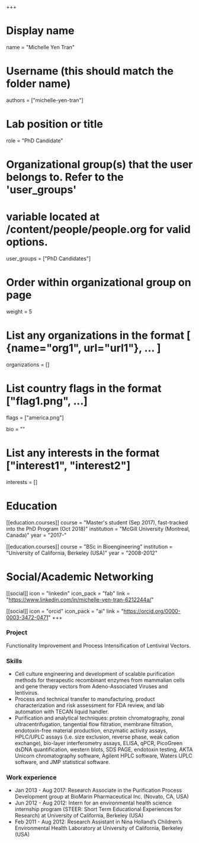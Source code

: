 +++
# Display name
name = "Michelle Yen Tran"

# Username (this should match the folder name)
authors = ["michelle-yen-tran"]

# Lab position or title
role = "PhD Candidate"

# Organizational group(s) that the user belongs to. Refer to the 'user_groups'
# variable located at /content/people/people.org for valid options.
user_groups = ["PhD Candidates"]

# Order within organizational group on page
weight = 5

# List any organizations in the format [ {name="org1", url="url1"}, ... ]
organizations = []

# List country flags in the format ["flag1.png", ...]
flags = ["america.png"]

bio = ""

# List any interests in the format ["interest1", "interest2"]
interests = []

# Education
[[education.courses]]
  course = "Master's student (Sep 2017), fast-tracked into the PhD Program (Oct 2018)"
  institution = "McGill University (Montreal, Canada)"
  year = "2017-"

[[education.courses]]
  course = "BSc in Bioengineering"
  institution = "University of California, Berkeley (USA)"
  year = "2008-2012"

# Social/Academic Networking
[[social]]
  icon = "linkedin"
  icon_pack = "fab"
  link = "https://www.linkedin.com/in/michelle-yen-tran-6212244a/"

[[social]]
  icon = "orcid"
  icon_pack = "ai"
  link = "https://orcid.org/0000-0003-3472-0471"
+++

### Project
Functionality Improvement and Process Intensification of Lentiviral Vectors.

### Skills
- Cell culture engineering and development of scalable purification methods for
  therapeutic recombinant enzymes from mammalian cells and gene therapy vectors
  from Adeno-Associated Viruses and lentivirus.
- Process and technical transfer to manufacturing, product characterization and
  risk assessment for FDA review, and lab automation with TECAN liquid handler.
- Purification and analytical techniques: protein chromatography, zonal
  ultracentrifugation, tangential flow filtration, membrane filtration,
  endotoxin-free material production, enzymatic activity assays, HPLC/UPLC
  assays (i.e. size exclusion, reverse phase, weak cation exchange), bio-layer
  interferometry assays, ELISA, qPCR, PicoGreen dsDNA quantification, western
  blots, SDS PAGE, endotoxin testing, AKTA Unicorn chromatography software,
  Agilent HPLC software, Waters UPLC software, and JMP statistical software.

### Work experience
- Jan 2013 - Aug 2017: Research Associate in the Purification Process
  Development group at BioMarin Pharmaceutical Inc. (Novato, CA, USA)
- Jun 2012 - Aug 2012: Intern for an environmental health science internship
  program (STEER: Short Term Educational Experiences for Research) at University
  of California, Berkeley (USA)
- Feb 2011 - Aug 2012: Research Assistant in Nina Holland’s Children’s
  Environmental Health Laboratory at University of California, Berkeley (USA)
